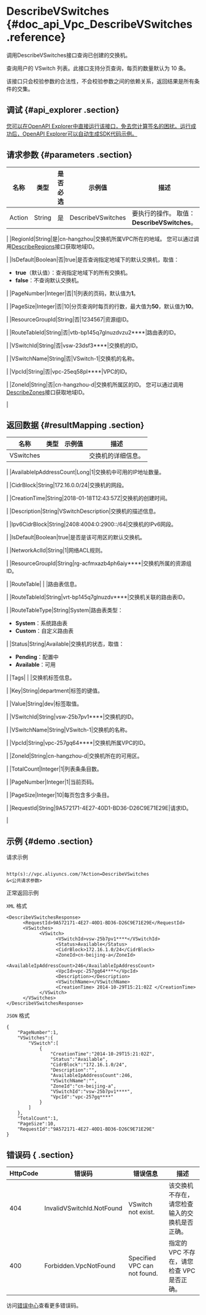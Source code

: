 # DescribeVSwitches {#doc_api_Vpc_DescribeVSwitches .reference}

调用DescribeVSwitches接口查询已创建的交换机。

查询用户的 VSwitch 列表。此接口支持分页查询，每页的数量默认为 10 条。

该接口只会校验参数的合法性，不会校验参数之间的依赖关系，返回结果是所有条件的交集。

## 调试 {#api_explorer .section}

[您可以在OpenAPI Explorer中直接运行该接口，免去您计算签名的困扰。运行成功后，OpenAPI Explorer可以自动生成SDK代码示例。](https://api.aliyun.com/#product=Vpc&api=DescribeVSwitches&type=RPC&version=2016-04-28)

## 请求参数 {#parameters .section}

|名称|类型|是否必选|示例值|描述|
|--|--|----|---|--|
|Action|String|是|DescribeVSwitches|要执行的操作。 取值： **DescribeVSwitches**。

 |
|RegionId|String|是|cn-hangzhou|交换机所属VPC所在的地域。 您可以通过调用[DescribeRegions](https://help.aliyun.com/document_detail/36063.html?spm=a2c4g.11186623.6.617.672255b1j9oVah)接口获取地域ID。

 |
|IsDefault|Boolean|否|true|是否查询指定地域下的默认交换机，取值：

 -   **true**（默认值）：查询指定地域下的所有交换机。
-   **false**：不查询默认交换机。

 |
|PageNumber|Integer|否|1|列表的页码，默认值为**1**。

 |
|PageSize|Integer|否|10|分页查询时每页的行数，最大值为**50**，默认值为**10**。

 |
|ResourceGroupId|String|否|1234567|资源组ID。

 |
|RouteTableId|String|否|vtb-bp145q7glnuzdvzu2\*\*\*\*|路由表的ID。

 |
|VSwitchId|String|否|vsw-23dsf3\*\*\*\*|交换机的ID。

 |
|VSwitchName|String|否|VSwitch-1|交换机的名称。

 |
|VpcId|String|否|vpc-25eq58pl\*\*\*\*|VPC的ID。

 |
|ZoneId|String|否|cn-hangzhou-d|交换机所属区的ID。 您可以通过调用[DescribeZones](https://help.aliyun.com/document_detail/36064.html?spm=a2c4g.11186623.6.618.672255b1j9oVah)接口获取地域ID。

 |

## 返回数据 {#resultMapping .section}

|名称|类型|示例值|描述|
|--|--|---|--|
|VSwitches| | |交换机的详细信息。

 |
|AvailableIpAddressCount|Long|1|交换机中可用的IP地址数量。

 |
|CidrBlock|String|172.16.0.0/24|交换机的网段。

 |
|CreationTime|String|2018-01-18T12:43:57Z|交换机的创建时间。

 |
|Description|String|VSwitchDescription|交换机的描述信息。

 |
|Ipv6CidrBlock|String|2408:4004:0:2900::/64|交换机的IPv6网段。

 |
|IsDefault|Boolean|true|是否是该可用区的默认交换机。

 |
|NetworkAclId|String|1|网络ACL规则。

 |
|ResourceGroupId|String|rg-acfmxazb4ph6aiy\*\*\*\*|交换机所属的资源组ID。

 |
|RouteTable| | |路由表信息。

 |
|RouteTableId|String|vrt-bp145q7glnuzdv\*\*\*\*|交换机关联的路由表ID。

 |
|RouteTableType|String|System|路由表类型：

 -   **System**：系统路由表
-   **Custom**：自定义路由表

 |
|Status|String|Available|交换机的状态，取值：

 -   **Pending**：配置中
-   **Available**：可用

 |
|Tags| | |交换机标签信息。

 |
|Key|String|department|标签的键值。

 |
|Value|String|dev|标签取值。

 |
|VSwitchId|String|vsw-25b7pv1\*\*\*\*|交换机的ID。

 |
|VSwitchName|String|VSwitch-1|交换机的名称。

 |
|VpcId|String|vpc-257gq64\*\*\*\*|交换机所属VPC的ID。

 |
|ZoneId|String|cn-hangzhou-d|交换机所在的可用区。

 |
|TotalCount|Integer|1|列表条条目数。

 |
|PageNumber|Integer|1|当前页码。

 |
|PageSize|Integer|10|每页包含多少条目。

 |
|RequestId|String|9A572171-4E27-40D1-BD36-D26C9E71E29E|请求ID。

 |

## 示例 {#demo .section}

请求示例

``` {#request_demo}

http(s)://vpc.aliyuncs.com/?Action=DescribeVSwitches
&<公共请求参数>

```

正常返回示例

`XML` 格式

``` {#xml_return_success_demo}
<DescribeVSwitchesResponse>
      <RequestId>9A572171-4E27-40D1-BD36-D26C9E71E29E</RequestId>
      <VSwitches>
            <VSwitch>
                  <VSwitchId>vsw-25b7pv1****</VSwitchId>
                  <Status>Available</Status>
                  <CidrBlock>172.16.1.0/24</CidrBlock>
                  <ZoneId>cn-beijing-a</ZoneId>
                  <AvailableIpAddressCount>246</AvailableIpAddressCount>
                  <VpcId>vpc-257gq64****</VpcId>
                  <Description></Description>
                  <VSwitchName></VSwitchName>
                  <CreationTime> 2014-10-29T15:21:02Z </CreationTime>
            </VSwitch>
      </VSwitches>
</DescribeVSwitchesResponse>
```

`JSON` 格式

``` {#json_return_success_demo}
{
	"PageNumber":1,
	"VSwitches":{
		"VSwitch":[
			{
				"CreationTime":"2014-10-29T15:21:02Z",
				"Status":"Available",
				"CidrBlock":"172.16.1.0/24",
				"Description":"",
				"AvailableIpAddressCount":246,
				"VSwitchName":"",
				"ZoneId":"cn-beijing-a",
				"VSwitchId":"vsw-25b7pv1****",
				"VpcId":"vpc-257gq****"
			}
		]
	},
	"TotalCount":1,
	"PageSize":10,
	"RequestId":"9A572171-4E27-40D1-BD36-D26C9E71E29E"
}
```

## 错误码 { .section}

|HttpCode|错误码|错误信息|描述|
|--------|---|----|--|
|404|InvalidVSwitchId.NotFound|VSwitch not exist.|该交换机不存在，请您检查输入的交换机是否正确。|
|400|Forbidden.VpcNotFound|Specified VPC can not found.|指定的 VPC 不存在，请您检查 VPC 是否正确。|

访问[错误中心](https://error-center.aliyun.com/status/product/Vpc)查看更多错误码。


